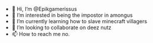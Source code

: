 - 👋 Hi, I’m @Epikgamerissus
- 👀 I’m interested in being the impostor in amongus
- 🌱 I’m currently learning how to slave minecraft villagers
- 💞️ I’m looking to collaborate on deez nutz
- 📫 How to reach me no.

<!---
Epikgamerissus/Epikgamerissus is a ✨ special ✨ repository because its `README.md` (this file) appears on your GitHub profile.
You can click the Preview link to take a look at your changes.
--->
